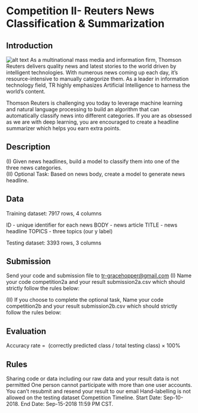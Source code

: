 # Competition II- Reuters News Classification & Summarization
## Introduction 

![alt text](https://github.com/katherine-shiqi/TR-DataChallenge1/blob/master/1.png)
As a multinational mass media and information firm, Thomson Reuters delivers quality news and latest stories to the world driven by intelligent technologies. With numerous news coming up each day, it’s resource-intensive to manually categorize them. As a leader in information technology field, TR highly emphasizes Artificial Intelligence to harness the world’s content.

Thomson Reuters is challenging you today to leverage machine learning and natural language processing to build an algorithm that can automatically classify news into different categories. If you are as obsessed as we are with deep learning, you are encouraged to create a headline summarizer which helps you earn extra points. 

## Description
(I) Given news headlines, build a model to classify them into one of the three news categories.  
(II) Optional Task: Based on news body, create a model to generate news headline.   

## Data
Training dataset:  7917 rows, 4 columns

ID     -    unique identifier for each news
BODY   -    news article
TITLE  -    news headline
TOPICS -    three topics (our y label)

Testing dataset:   3393 rows, 3 columns

## Submission 
Send your code and submission file to tr-gracehopper@gmail.com 
(I) Name your code competition2a and your result submission2a.csv which should strictly follow the rules below:


(II) If you choose to complete the optional task, Name your code competition2b and your result submission2b.csv which should strictly follow the rules below:


## Evaluation
Accuracy rate =  (correctly predicted class / total testing class) × 100%

## Rules
Sharing code or data including our raw data and your result data is not permitted
One person cannot participate with more than one user accounts.  You can’t resubmit and resend your result to our email
Hand-labelling is not allowed on the testing dataset
Competition Timeline.  Start Date: Sep-10-2018.  End Date: Sep-15-2018 11:59 PM CST. 
